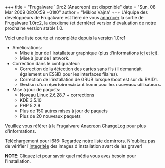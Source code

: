 +++
title = "Frugalware 1.0rc2 (Anacreon) est disponible"
date = "Sun, 08 Mar 2009 08:00:59 +0100"
author = "Miklos Vajna"
+++
L'équipe des développeurs de Frugalware est fière de vous [annoncer](/news/128) la sortie de Frugalware 1.0rc2, la deuxième (et dernière) version d'évaluation de notre prochaine version stable 1.0.  

 Voici une liste courte et incomplète depuis la version 1.0rc1:  

* Améliorations:
	+ Mise à jour de l'installateur graphique (plus d'informations [ici](http://git.frugalware.org/gitweb/gitweb.cgi?p=frugalware-current.git;a=commitdiff;h=c7d667f1188f99da2ae3fd811d74483425ef9299) et [ici](http://ftp.frugalware.org/pub/other/fwife/fwife/ChangeLog)).
	+ Mise à jour de l'artwork.
* Correction dans le configurateur:
	+ Correction de la détection des cartes sans fils (il demandait également un ESSID pour les interfaces filaires).
	+ Correction de l'installation de GRUB lorsque /boot est sur du RAID1.
	+ Gestion d'un répertoire existant home pour les nouveaux utilisateurs.
* Mise à jour de paquets:
	+ Noyeau Linux 2.6.28.7 + corrections
	+ KDE 3.5.10
	+ PHP 5.2.9
	+ Plus de 150 autres mises à jour de paquets
	+ Plus de 20 nouveaux paquets


 Veuillez vous référer à la Frugalware [Anacreon ChangeLog](http://ftp.frugalware.org/pub/frugalware/frugalware-testing/ChangeLog.txt) pour plus d'informations.  

 Téléchargement pour i686: Regardez notre [liste de mirrors](http://frugalware.org/download/frugalware-testing-iso). N'oubliez pas de vérifier l'[integritée](http://frugalware.org/download/frugalware-testing-iso/SHA1SUMS) des images d'installation avant de les graver!  

**NOTE**: Cliquez [ici](/docs/install#_choosing_installation_flavor) pour savoir quel média vous avez besoin pour l'installation.  
